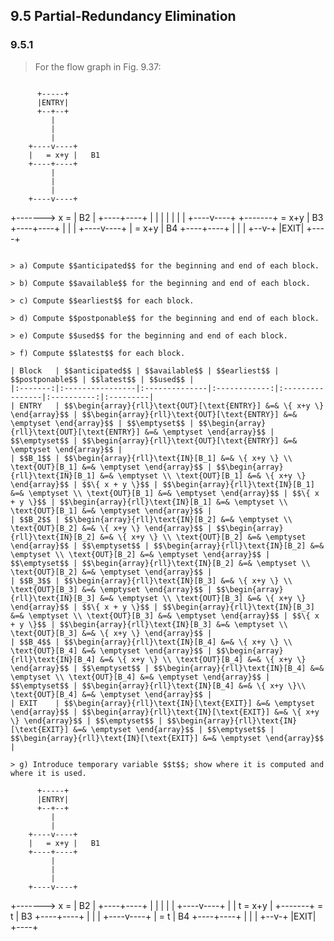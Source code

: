## 9.5 Partial-Redundancy Elimination

### 9.5.1

> For the flow graph in Fig. 9.37:

> ```
          +-----+
          |ENTRY|
          +--+--+
             |
             |
             |
        +----v----+
        |   = x+y |   B1
        +----+----+
             |
             |
             |
        +----v----+
+-------> x =     |   B2
|       +----+----+
|            |
|            |
|            |
|       +----v----+
+-------+   = x+y |   B3
        +----+----+
             |
             |
             |
        +----v----+
        |   = x+y |   B4
        +----+----+
             |
             |
             |
          +--v-+
          |EXIT|
          +----+
```

> a) Compute $$anticipated$$ for the beginning and end of each block.

> b) Compute $$available$$ for the beginning and end of each block.

> c) Compute $$earliest$$ for each block.

> d) Compute $$postponable$$ for the beginning and end of each block.

> e) Compute $$used$$ for the beginning and end of each block.

> f) Compute $$latest$$ for each block.

| Block   | $$anticipated$$ | $$available$$ | $$earliest$$ | $$postponable$$ | $$latest$$ | $$used$$ |
|:-------:|:----------------|:--------------|:------------:|:----------------|:----------:|:---------|
| ENTRY   | $$\begin{array}{rll}\text{OUT}[\text{ENTRY}] &=& \{ x+y \} \end{array}$$ | $$\begin{array}{rll}\text{OUT}[\text{ENTRY}] &=& \emptyset \end{array}$$ | $$\emptyset$$ | $$\begin{array}{rll}\text{OUT}[\text{ENTRY}] &=& \emptyset \end{array}$$ | $$\emptyset$$ | $$\begin{array}{rll}\text{OUT}[\text{ENTRY}] &=& \emptyset \end{array}$$ |
| $$B_1$$ | $$\begin{array}{rll}\text{IN}[B_1] &=& \{ x+y \} \\ \text{OUT}[B_1] &=& \emptyset \end{array}$$ | $$\begin{array}{rll}\text{IN}[B_1] &=& \emptyset \\ \text{OUT}[B_1] &=& \{ x+y \} \end{array}$$ | $$\{ x + y \}$$ | $$\begin{array}{rll}\text{IN}[B_1] &=& \emptyset \\ \text{OUT}[B_1] &=& \emptyset \end{array}$$ | $$\{ x + y \}$$ | $$\begin{array}{rll}\text{IN}[B_1] &=& \emptyset \\ \text{OUT}[B_1] &=& \emptyset \end{array}$$ |
| $$B_2$$ | $$\begin{array}{rll}\text{IN}[B_2] &=& \emptyset \\ \text{OUT}[B_2] &=& \{ x+y \} \end{array}$$ | $$\begin{array}{rll}\text{IN}[B_2] &=& \{ x+y \} \\ \text{OUT}[B_2] &=& \emptyset \end{array}$$ | $$\emptyset$$ | $$\begin{array}{rll}\text{IN}[B_2] &=& \emptyset \\ \text{OUT}[B_2] &=& \emptyset \end{array}$$ | $$\emptyset$$ | $$\begin{array}{rll}\text{IN}[B_2] &=& \emptyset \\ \text{OUT}[B_2] &=& \emptyset \end{array}$$ |
| $$B_3$$ | $$\begin{array}{rll}\text{IN}[B_3] &=& \{ x+y \} \\ \text{OUT}[B_3] &=& \emptyset \end{array}$$ | $$\begin{array}{rll}\text{IN}[B_3] &=& \emptyset \\ \text{OUT}[B_3] &=& \{ x+y \} \end{array}$$ | $$\{ x + y \}$$ | $$\begin{array}{rll}\text{IN}[B_3] &=& \emptyset \\ \text{OUT}[B_3] &=& \emptyset \end{array}$$ | $$\{ x + y \}$$ | $$\begin{array}{rll}\text{IN}[B_3] &=& \emptyset \\ \text{OUT}[B_3] &=& \{ x+y \} \end{array}$$ |
| $$B_4$$ | $$\begin{array}{rll}\text{IN}[B_4] &=& \{ x+y \} \\ \text{OUT}[B_4] &=& \emptyset \end{array}$$ | $$\begin{array}{rll}\text{IN}[B_4] &=& \{ x+y \} \\ \text{OUT}[B_4] &=& \{ x+y \} \end{array}$$ | $$\emptyset$$ | $$\begin{array}{rll}\text{IN}[B_4] &=& \emptyset \\ \text{OUT}[B_4] &=& \emptyset \end{array}$$ | $$\emptyset$$ | $$\begin{array}{rll}\text{IN}[B_4] &=& \{ x+y \}\\ \text{OUT}[B_4] &=& \emptyset \end{array}$$ |
| EXIT    | $$\begin{array}{rll}\text{IN}[\text{EXIT}] &=& \emptyset \end{array}$$ | $$\begin{array}{rll}\text{IN}[\text{EXIT}] &=& \{ x+y \} \end{array}$$ | $$\emptyset$$ | $$\begin{array}{rll}\text{IN}[\text{EXIT}] &=& \emptyset \end{array}$$ | $$\emptyset$$ | $$\begin{array}{rll}\text{IN}[\text{EXIT}] &=& \emptyset \end{array}$$ |

> g) Introduce temporary variable $$t$$; show where it is computed and where it is used.

```
          +-----+
          |ENTRY|
          +--+--+
             |
             |
        +----v----+
        |   = x+y |   B1
        +----+----+
             |
             |
             |
        +----v----+
+-------> x =     |   B2
|       +----+----+
|            |
|            |
|       +----v----+
|       | t = x+y |
+-------+   = t   |   B3
        +----+----+
             |
             |
             |
        +----v----+
        |   = t   |   B4
        +----+----+
             |
             |
             |
          +--v-+
          |EXIT|
          +----+
```
